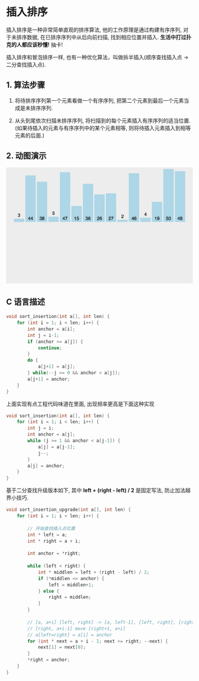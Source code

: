 # 插入排序

插入排序是一种非常简单直观的排序算法, 他的工作原理是通过构建有序序列, 对于未排序数据, 在已排序序列中从后向前扫描, 找到相应位置并插入. **生活中打过扑克的人都应该秒懂!** 抽卡!

插入排序和冒泡排序一样, 也有一种优化算法，叫做拆半插入(顺序查找插入点 -> 二分查找插入点).


## 1. 算法步骤

1. 将待排序序列第一个元素看做一个有序序列, 把第二个元素到最后一个元素当成是未排序序列.

2. 从头到尾依次扫描未排序序列, 将扫描到的每个元素插入有序序列的适当位置. (如果待插入的元素与有序序列中的某个元素相等, 则将待插入元素插入到相等元素的后面.)


## 2. 动图演示

![动图演示](resources/insertionSort.gif)


## C 语言描述

```C
void sort_insertion(int a[], int len) {
    for (int i = 1; i < len; i++) {
        int anchor = a[i];
        int j = i-1;
        if (anchor >= a[j]) {
            continue;
        }
        do {
            a[j+1] = a[j];
        } while(--j >= 0 && anchor < a[j]);
        a[j+1] = anchor;
    }
}
```

上面实现有点工程代码味道在里面, 出现频率更高是下面这种实现

```C
void sort_insertion(int a[], int len) {
    for (int i = 1; i < len; i++) {
        int j = i;
        int anchor = a[j];
        while (j >= 1 && anchor < a[j-1]) {
            a[j] = a[j-1];
            j--;
        }
        a[j] = anchor;
    }
}
```

基于二分查找升级版本如下, 其中 **left + (right - left) / 2** 是固定写法, 防止加法越界小技巧.

```C
void sort_insertion_upgrade(int a[], int len) {
    for (int i = 1; i < len; i++) {

        // 开始查找插入点位置
        int * left = a;
        int * right = a + i;

        int anchor = *right;

        while (left < right) {
            int * middlen = left + (right - left) / 2;
            if (*middlen <= anchor) {
                left = middlen+1;
            } else {
                right = middlen;
            }
        }

        // [a, a+i] [left, right] -> [a, left-1], [left, right], [right+1, a+i] 
        // [right, a+i-1] move [right+1, a+i]
        // a[left=right] = a[i] = anchor
        for (int * next = a + i - 1; next >= right; --next) {
            next[1] = next[0];
        }
        *right = anchor;
    }
}
```
